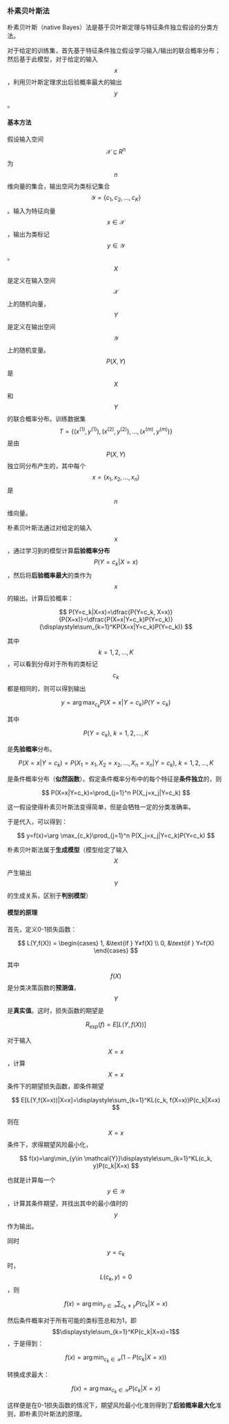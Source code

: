 ### 朴素贝叶斯法

朴素贝叶斯（native Bayes）法是基于贝叶斯定理与特征条件独立假设的分类方法。

对于给定的训练集，首先基于特征条件独立假设学习输入/输出的联合概率分布；然后基于此模型，对于给定的输入$$x $$，利用贝叶斯定理求出后验概率最大的输出$$y$$。

#### 基本方法

假设输入空间$$\mathcal{X}\subseteq R^n$$为$$n$$维向量的集合，输出空间为类标记集合$$\mathcal{Y}=\{c_1, c_2,...,c_K\}$$。输入为特征向量$$x\in \mathcal{X}$$，输出为类标记$$y\in \mathcal{Y}$$。$$X$$是定义在输入空间$$\mathcal{X}$$上的随机向量，$$Y$$是定义在输出空间$$\mathcal{Y}$$上的随机变量。$$P(X,Y)$$是$$X$$和$$Y$$的联合概率分布。训练数据集$$T=\{(x^{(1)},y^{(1)}),(x^{(2)},y^{(2)}),...,(x^{(m)},y^{(m)})\}$$是由$$P(X,Y)$$独立同分布产生的，其中每个$$x=(x_1, x_2,...,x_n)$$是$$n$$维向量。

朴素贝叶斯法通过对给定的输入$$x$$，通过学习到的模型计算**后验概率分布**$$P(Y=c_k|X=x)$$，然后将**后验概率最大**的类作为$$x $$的输出。计算后验概率：


$$
P(Y=c_k|X=x)=\dfrac{P(Y=c_k, X=x)}{P(X=x)}=\dfrac{P(X=x|Y=c_k)P(Y=c_k)}{\displaystyle\sum_{k=1}^KP(X=x|Y=c_k)P(Y=c_k)}
$$


其中$$k=1,2,...,K$$，可以看到分母对于所有的类标记$$c_k$$都是相同的，则可以得到输出


$$
y=\arg \max_{c_k}P(X=x|Y=c_k)P(Y=c_k)
$$


其中


$$
P(Y=c_k), \ k=1,2,...,K
$$


是**先验概率**分布。


$$
P(X=x|Y=c_k)=P(X_1=x_1, X_2=x_2,...,X_n=x_n|Y=c_k), \ k=1,2,...,K
$$


是条件概率分布（**似然函数**）。假定条件概率分布中的每个特征是**条件独立**的，则


$$
P(X=x|Y=c_k)=\prod_{j=1}^n P(X_j=x_j|Y=c_k)
$$


这一假设使得朴素贝叶斯法变得简单，但是会牺牲一定的分类准确率。

于是代入，可以得到：


$$
y=f(x)=\arg \max_{c_k}\prod_{j=1}^n P(X_j=x_j|Y=c_k)P(Y=c_k)
$$


朴素贝叶斯法属于**生成模型**（模型给定了输入$$X$$产生输出$$Y$$的生成关系，区别于**判别模型**）

#### 模型的原理

首先，定义0-1损失函数：


$$
L(Y,f(X)) = \begin{cases}
   1, &\text{if } Y≠f(X)  \\
   0, &\text{if } Y=f(X)
\end{cases}
$$


其中$$f(X)$$是分类决策函数的**预测值**，$$Y$$是**真实值**。这时，损失函数的期望是


$$
R_{exp}(f)=E[L(Y,f(X))]
$$


对于输入$$X=x$$，计算$$X=x$$条件下的期望损失函数，即条件期望


$$
E[L(Y,f(X=x))|X=x]=\displaystyle\sum_{k=1}^KL(c_k, f(X=x))P(c_k|X=x)
$$


则在$$X=x$$条件下，求得期望风险最小化，


$$
f(x)=\arg\min_{y\in \mathcal{Y}}\displaystyle\sum_{k=1}^KL(c_k, y)P(c_k|X=x)
$$


也就是计算每一个$$y\in \mathcal{Y}$$，计算其条件期望，并找出其中的最小值时的$$y$$作为输出。

同时$$y=c_k$$时，$$L(c_k, y)=0$$，则


$$
f(x)=\arg\min_{y\in \mathcal{Y}}\displaystyle\sum_{c_k≠y}P(c_k|X=x)
$$


然后条件概率对于所有可能的类标签总和为1，即$$\displaystyle\sum_{k=1}^KP(c_k|X=x)=1$$，于是得到：


$$
f(x)=\arg\min_{c_k\in \mathcal{Y}}\big(1-P(c_k|X=x)\big)
$$


转换成求最大：


$$
f(x)=\arg\max_{c_k\in \mathcal{Y}}P(c_k|X=x)
$$


这样便是在0-1损失函数的情况下，期望风险最小化准则得到了**后验概率最大化**准则，即朴素贝叶斯法的原理。

